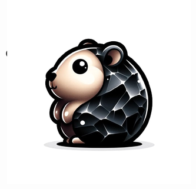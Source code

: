 <div style="display: flex; justify-content: flex-end; position: relative; width: 100%; height: 200px;">
  <img src="./assets/logo.png" alt="Obsidian Converter for Hugo Logo - Depicts a cute gopher with an obsidian-based hide" style="position: absolute; top: -50px; right: 0;">
</div>

<div style="margin-top: -160px">
  <h1>Obsidian Converter for Hugo</h1>
</div>
